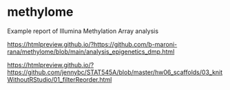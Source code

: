 # methylome
Example report of Illumina Methylation Array analysis 

https://htmlpreview.github.io/?https://github.com/b-maroni-rana/methylome/blob/main/analysis_epigenetics_dmp.html

https://htmlpreview.github.io/?https://github.com/jennybc/STAT545A/blob/master/hw06_scaffolds/03_knitWithoutRStudio/01_filterReorder.html
